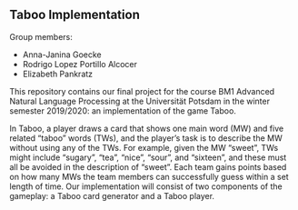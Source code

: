 ## Taboo Implementation

Group members:
- Anna-Janina Goecke
- Rodrigo Lopez Portillo Alcocer
- Elizabeth Pankratz

This repository contains our final project for the course BM1 Advanced Natural Language Processing at the Universität Potsdam in the winter semester 2019/2020: an implementation of the game Taboo.

In Taboo, a player draws a card that shows one main word (MW) and five related “taboo” words (TWs), and the player’s task is to describe the MW without using any of the TWs. For example, given the MW “sweet”, TWs might include “sugary”, “tea”, “nice”, “sour”, and “sixteen”, and these must all be avoided in the description of “sweet”. Each team gains points based on how many MWs the team members can successfully guess within a set length of time. Our implementation will consist of two components of the gameplay: a Taboo card generator and a Taboo player.
